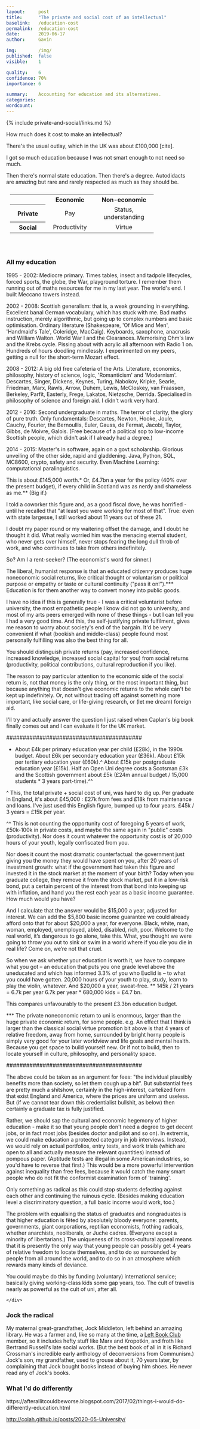 ```yaml
---
layout:     post
title:      "The private and social cost of an intellectual"
baselink:   /education-cost
permalink:  /education-cost
date:       2019-06-17
author:     Gavin

img:        /img/
published:  false
visible:    1

quality: 	6
confidence: 70%
importance: 6

summary:    Accounting for education and its alternatives.
categories: 
wordcount:      
---
```


{%  include private-and-social/links.md     %}


How much does it cost to make an intellectual?

There's the usual outlay, which in the UK was about £100,000 [cite].

I got so much education because I was not smart enough to not need so much.

Then there's normal state education. Then there's a degree. Autodidacts are amazing but rare and rarely respected as much as they should be.

<style>
table {
   margin: 0px auto;
   padding: 10px;
}

tr {
  padding-top: 7px;
}

th, td {
  padding-left: 20px;
  padding-right: 20px;
}

td {
  text-align: center;
}
</style>
<table>
 <tr><th></th><th>Economic</th><th>Non-economic</th></tr>
 <tr><th>Private</th><td>Pay</td><td>Status,<br>understanding</td></tr>
 <tr><th>Social</th><td>Productivity</td><td>Virtue</td></tr>

</table><br><br>


<div class="accordion">
    <h3>All my education</h3>
    <div>
		1995 - 2002: Mediocre primary. Times tables, insect and tadpole lifecycles, forced sports, the globe, the War, playground torture. I remember them running out of maths resources for me in my last year. The world's end. I built Meccano towers instead.

2002 - 2008: Scottish generalism: that is, a weak grounding in everything. Excellent banal German vocabulary, which has stuck with me. Bad maths instruction, merely algorithmic, but going up to complex numbers and basic optimisation. Ordinary literature (Shakespeare, 'Of Mice and Men', 'Handmaid's Tale', Coleridge, MacCaig). Keyboards, saxophone, anacrusis and William Walton. World War I and the Clearances. Memorising Ohm's law and the Krebs cycle. Pissing about with acrylic all afternoon with Radio 1 on. Hundreds of hours doodling mindlessly. I experimented on my peers, getting a null for the short-term Mozart effect.

2008 - 2012: A big old free cafeteria of the Arts. Literature, economics, philosophy, history of science, logic, 'Romanticism' and 'Modernism'. Descartes, Singer, Dickens, Keynes, Turing, Nabokov, Kripke, Searle, Friedman, Marx, Rawls, Arrow, Duhem, Lewis, McCloskey, van Fraassen, Berkeley, Parfit, Easterly, Frege, Lakatos, Nietzsche, Derrida. Specialised in philosophy of science and foreign aid. I didn't work very hard.

2012 - 2016: Second undergraduate in maths. The terror of clarity, the glory of pure truth. Only fundamentals: Descartes, Newton, Hooke, Joule, Cauchy, Fourier, the Bernoullis, Euler, Gauss, de Fermat, Jacobi, Taylor, Gibbs, de Moivre, Galois. (Free because of a political sop to low-income Scottish people, which didn't ask if I already had a degree.)

2014 - 2015: Master's in software, again on a govt scholarship. Glorious unveiling of the other side, rapid and gladdening. Java, Python, SQL, MC8600, crypto, safety and security. Even Machine Learning: computational paralinguistics.
</div>

</div>

This is about £145,000 worth.* Or, £4.7bn a year for the policy (40% over the present budget), if every child in Scotland was as nerdy and shameless as me.** (Big if.)

I told a coworker this figure and, as a good fiscal dove, he was horrified - until he recalled that "at least you were working for most of that". True: even with state largesse, I still worked about 11 years out of these 21.

I doubt my paper round or my waitering offset the damage, and I doubt he thought it did. What really worried him was the menacing eternal student, who never gets over himself, never stops fearing the long dull throb of work, and who continues to take from others indefinitely.

So? Am I a rent-seeker? (The economist's word for sinner.)

The liberal, humanist response is that an educated citizenry produces huge noneconomic social returns, like critical thought or voluntarism or political purpose or empathy or taste or cultural continuity ("pass it on!").*** Education is for them another way to convert money into public goods.

I have no idea if this is generally true - I was a critical voluntarist before university, the most empathetic people I know did not go to university, and most of my arts peers emerged with none of these things - but I can tell you I had a very good time. And this, the self-justifying private fulfilment, gives me reason to worry about society's end of the bargain. It'd be very convenient if what (bookish and middle-class) people found most personally fulfilling was also the best thing for all.

You should distinguish private returns (pay, increased confidence, increased knowledge, increased social capital for you) from social returns (productivity, political contributions, cultural reproduction if you like).



The reason to pay particular attention to the economic side of the social return is, not that money is the only thing, or the most important thing, but because anything that doesn't give economic returns to the whole can't be kept up indefinitely. Or, not without trading off against something more important, like social care, or life-giving research, or (let me dream) foreign aid.

I'll try and actually answer the question I just raised when Caplan's big book finally comes out and I can evaluate it for the UK market.


#########################################



* About £4k per primary education year per child (£28k), in the 1990s budget. About £6k per secondary education year (£36k). About £15k per tertiary education year (£60k).^ About £15k per postgraduate education year (£15k). Half an Open Uni degree costs a Scotsman £3k and the Scottish government about £5k (£24m annual budget / 15,000 students * 3 years part-time).^^

^ This, the total private + social cost of uni, was hard to dig up. Per graduate in England, it's about £45,000 : £27k from fees and £18k from maintenance and loans. I've just used this English figure, bumped up to four years. £45k / 3 years = £15k per year.


^^ This is not counting the opportunity cost of foregoing 5 years of work, £50k-100k in private costs, and maybe the same again in "public" costs (productivity). Nor does it count whatever the opportunity cost is of 20,000 hours of your youth, legally confiscated from you.

Nor does it count the most dramatic counterfactual: the government just giving you the money they would have spent on you, after 20 years of investment growth:
 what if the government had taken this figure and invested it in the stock market at the moment of your birth? Today when you graduate college, they remove it from the stock market, put it in a low-risk bond, put a certain percent of the interest from that bond into keeping up with inflation, and hand you the rest each year as a basic income guarantee. How much would you have?

And I calculate that the answer would be $15,000 a year, adjusted for interest. We can add the $5,800 basic income guarantee we could already afford onto that for about $20,000 a year, for everyone. Black, white, man, woman, employed, unemployed, abled, disabled, rich, poor. Welcome to the real world, it’s dangerous to go alone, take this. What, you thought we were going to throw you out to sink or swim in a world where if you die you die in real life? Come on, we’re not that cruel.

So when we ask whether your education is worth it, we have to compare what you got – an education that puts you one grade level above the uneducated and which has informed 3.3% of you who Euclid is – to what you could have gotten. 20,000 hours of your youth to play, study, learn to play the violin, whatever. And $20,000 a year, sweat-free. 
** 145k / 21 years = 6.7k per year
6.7k per year * 680,000 kids = £4.7 bn.

This compares unfavourably to the present £3.3bn education budget.

*** The private noneconomic return to uni is enormous, larger than the huge private economic return, for some people. e.g. An effect that I think is larger than the classical social virtue promotion bit above is that 4 years of relative freedom, away from home, surrounded by bright horny people is simply very good for your later worldview and life goals and mental health. Because you get space to build yourself new. Or if not to build, then to locate yourself in culture, philosophy, and personality space.


#########################################



The above could be taken as an argument for fees: "the individual plausibly benefits more than society, so let them cough up a bit". But substantial fees are pretty much a shitshow, certainly in the high-interest, cartelized form that exist England and America, where the prices are uniform and useless. But (if we cannot tear down this credentialist bullshit, as below) then certainly a graduate tax is fully justified.

Rather, we should sap the cultural and economic hegemony of higher education - make it so that young people don't need a degree to get decent jobs, or in fact most jobs (besides doctor and pilot and so on). In extremis, we could make education a protected category in job interviews. Instead, we would rely on actual portfolios, entry tests, and work trials (which are open to all and actually measure the relevant quantities) instead of pompous paper. (Aptitude tests are illegal in some American industries, so you'd have to reverse that first.) This would be a more powerful intervention against inequality than free fees, because it would catch the many smart people who do not fit the conformist examination form of 'training'.

Only something as radical as this could stop students defecting against each other and continuing the ruinous cycle. (Besides making education level a discriminatory question, a full basic income would work, too.)

The problem with equalising the status of graduates and nongraduates is that higher education is fêted by absolutely bloody everyone: parents, governments, giant corporations, reptilian economists, frothing radicals, whether anarchists, neoliberals, or Juche cadres. (Everyone except a minority of libertarians.) The uniqueness of its cross-cultural appeal means that it is presently the only way that young people can possibly get 4 years of relative freedom to locate themselves, and to do so surrounded by people from all around the world, and to do so in an atmosphere which rewards many kinds of deviance.

You could maybe do this by funding (voluntary) international service; basically giving working-class kids some gap years, too. The cult of travel is nearly as powerful as the cult of uni, after all.


	</div>
</div>




<div class="accordion">
    <h3>Jock the radical</h3>
    <div>
		My maternal great-grandfather, Jock Middleton, left behind an amazing library. He was a farmer and, like so many at the time, a <a href="{{lbc}}">Left Book Club</a> member, so it includes hefty stuff like Marx and Kropotkin, and froth like Bertrand Russell's late social works.
<!--  -->
		(But the best book of all in it is Richard Crossman's incredible early anthology of deconversions from Communism.)
<!--  -->
		Jock's son, my grandfather, used to grouse about it, 70 years later, by complaining that Jock bought books instead of buying him shoes. He never read any of Jock's books.
	</div>
	<h3>What I'd do differently</h3>
	<div>
		https://afterallitcouldbeworse.blogspot.com/2017/02/things-i-would-do-differently-education.html
	</div>
</div>




<!-- <script>
function initialize()
{
    document.getElementById("smith").href = "http://noahpinionblog.blogspot.co.uk/";
    document.getElementById("krug").href = "http://krugman.blogs.nytimes.com/";
 document.getElementById("fried").href = "http://daviddfriedman.blogspot.ie/";
 document.getElementById("delong").href = "www.bradford-delong.com/";
 document.getElementById("caplan").href = "http://econlog.econlib.org/authorbcaplan.html";
 document.getElementById("sumner").href = "http://econlog.econlib.org/authorssumner.html";
 document.getElementById("dillow").href = "http://stumblingandmumbling.typepad.com/";
 document.getElementById("hanson").href = "http://overcomingbias.com/";
 document.getElementById("quiggin").href = "http://johnquiggin.com/";
 document.getElementById("cowen").href = "http://marginalrevolution.com/";
 document.getElementById("harford").href = "http://timharford.com/";
}
</script>


<br />
<br />
I am a remarkably unreflective person. I go months at a time without thinking about my past, or the people I once knew. And not because my past's fucked up or anything; just because the present and the far, far future crowd it out. I'm pretty happy with this arrangement.<br />
<br />
Recently, though, I've realised some easy things I could have done to be a better writer / scholar / researcher as of 2017. (They are hardly tragedies though, just inefficiencies.)

<br />
<br />
<br />
<big><b>1. Physics</b></big>
<br />
<br />
Picking courses as a 17 year old in a country without tuition fees, I latched on to the most obvious sources of meaning: philosophy, music, literature. But I could have gotten into physics or stats or computer science if I'd applied (I did get in for biology). And these would serve my present purposes much more, because I'm aiming at truth, and these latter are our greatest machineries of truth. <br />
<br />
I don't regret my MA. (Though I probably would if I were <a href="http://www.telegraph.co.uk/news/uknews/scottish-independence/10964744/Scottish-tuition-fees-for-English-students-could-be-illegal-under-independence-lawyers-warn.html">English</a>.) Formal philosophical study - that is, seeing what knots and messes the greatest minds in history have tied themselves into, working off no data - has probably saved me from some errors people make when they slip into metaphysics unawares.<br />
<br />
And it has probably made me less overconfident that the world can be solved by pure, solitary thought. ("<i>The penalty for not doing philosophy is giving bad philosophical arguments a free pass</i>.") And I have a thick layer of protective scepticism about macroeconomics.<br />
<br />
But I would have read philosophy and poetry <i>anyway</i> - I have a great appetite for them, and had it before I got institutional grounding - and so would have gotten much of the inoculation against bad philosophy and the realisation of the relative shallowness of great artists even had I done something harder.

<br />
<br />
As it is, I've been scrabbling to piece together an education in scientific modelling ever since graduating, and it has taken <i>ages</i> on my own, and I am quite sure that I did this backwards. (Needless to say, the average 2010 economics curriculum was not scientific enough to count.)<br />
<br />
But ooh. "Inoculation against bad philosophy and bad economics": is this is the most positive case I can make for my classes? Yes but never mind classes: the greater part of the value came from having 4 years to straighten out my head, and a hundred wonderful people from over the world to collide with, brighter than anyone I'd known before. But again, I'd probably have found them as a physics boy; it was a small university, and my nature is not so malleable.<br />
<br />
The distinctive value of an arts degree - that it draws creative misfitting people, that it's low-intensity enough for you to have many projects and loves without constant stress, that it permanently demystifies the baroque, ridiculous world of high culture - are wonderful, but I think I'd rather know how the world works, on balance.

<br />
<br />
<br />
<br />
<big><b>2. Code everything</b></big>
<br />
<br />
After my arts degree I switched into software development, a viscerally satisfying career to me. Not just talk, not just interpretation: but fucking <i>building things</i>.<br />
<br />
But as well as a fun career, code is an incredible way of expressing thought. You get an <a href="https://en.wikipedia.org/wiki/Oracle_machine">oracle</a>, the compiler, tell you if it could possibly be true.<br />
<br />
<blockquote>
<i>See, coding is a novel way of thinking in general. Yes, it is like maths - but testable, causal, interactive.<br /><br />

A programming language is "how you tell a computer what to do". But before that it's a way to express ideas and get push back from a rational oracle. (It's not reality that's pushing back, of course. You don't know if they're true, but you know if they are clear, if they could even possibly be true, if you are not completely fooling yourself.)<br /><br />

Consider the Bible, or Karl Marx's work, or Sigmund Freud's work. These are rammed full of invalid and unsound ideas - but they are beautiful, unified, and powerful, so they proved persuasive to billions of people. Human language offers no easy test of consistency, no way of really precisely connecting idea to idea. We have had only hard, piecemeal, irreplicable interpretation.<br /><br />

To see what's added by code, here's a thought experiment: Imagine the economic value of a line-by-line description, in English, of <a href="https://github.com/torvalds/linux">the Linux kernel</a>. It would be nothing compared to the billions of dollars of value the kernel has <a href="https://www.linuxfoundation.org/news-media/announcements/2008/10/linux-foundation-publishes-study-estimating-value-linux">created or saved</a>.<br /><br />

The computability of source code is a side effect of its clarity. Code is testable thought. </i>
</blockquote>
<br />
I'm converting my maths notes into Python as a matter of urgency, because standard <a href="https://2.bp.blogspot.com/-spCqLYya2Fk/VsM0nhYIvjI/AAAAAAAAChs/_7gB1kGx29A/s1600/CWo0WURW4AIopoG.png">Mathscript is not good</a>. I don't know why this took 2 years to occur to me; clearly the claws of the arts run deep.<br />
<br />
<a href="https://lectures.quantecon.org/py/index.html">This macroeconomics course</a>, in Python and Julia, has crystallised a host of things I only <a href="http://afterallitcouldbeworse.blogspot.co.uk/2017/02/machines-inside.html">mechanically learned</a> before.<br />
<br />
In philosophy, it would have let me get into the thriving and objectively progressive research programmes: philosophy of information, logics, cellular automata, and so on. Here are <a href="http://www.gwern.net/Isomorphisms">two</a> <a href="http://www.gwern.net/Against%20The%20Miletians">great</a> examples of coded philosophy, as proof of concept.
<br />
<br />
<br />
<br />
<big><b>3. Use the blogospheres.</b></big>
<br />
<br />
I have learned more about economics from reading <a href="https://www.blogger.com/u/1/null" id="hanson">Hanson</a>, <a href="https://www.blogger.com/u/1/null" id="quiggin">Quiggin</a>, <a href="https://www.blogger.com/u/1/null" id="krug">Krugman</a>, <a href="https://www.blogger.com/u/1/null" id="caplan">Caplan</a>, <a href="https://www.blogger.com/u/1/null" id="dillow">Dillow</a>, <a href="https://www.blogger.com/u/1/null" id="fried">Friedman</a>, <a href="https://www.blogger.com/u/1/null" id="delong">deLong</a>, <a href="https://www.blogger.com/u/1/null" id="harford">Harford</a>, <a href="https://www.blogger.com/u/1/null" id="cowen">Cowen</a>, <a href="https://www.blogger.com/u/1/null" id="sumner">Sumner</a>, and <a href="https://www.blogger.com/u/1/null" id="smith">Smith</a>, than I did in two full years' worth of lectures at Aberdeen. Which is strange, because most of them are academics. But, because their readers are from broad backgrounds, the writing is vastly superior to that of papers: clearer, briefer, and more easily evaluated for both rigour and well-foundedness. In 2010 the econ 'sphere wasn't as highly developed as it is now, but was still good enough.<br />
<br />
In stats, Andrew Gelman, Uri Simonsohn, and Cosma Shalizi's blogs have taught me what's wrong with science and how to fix it, which I didn't get a jot of in classes.<br />
<br />
(Philosophy and maths benefit less from this, because their usual texts are more digestible and more ineliminably systematic, respectively.)<br />
<br />
This step wouldn't have improved my grades much, because of teaching-to-the-test.* But it would give me what universities are supposed to give: firm grounding in expert knowledge about things which matter, and the ability to apply it appropriately.<br />
<br />
<blockquote>
* A dark implication: that one <i>could</i> be better-off, in finances but also in knowledge, without uni altogether. (Since they distract you with password learning and rote crap.) We rely on the spiritual and psychological gains of 4 years of relative leisure. And at the micro level, this is a clear good deal.</blockquote>
<br />
<br />
<br />
<big><b>4. Focus</b></big>
<br />
<br />
Over the past 4 years, out of uni, I've read an average <a href="https://docs.google.com/spreadsheets/d/1qPIKI3TO5MpKtyg9DzsK6TOo6NhjHAHZbv3iS2yxnSo/edit?usp=sharing">102 books a year</a>. They have been about everything, and it has been wonderful. A four-year cruise on about £300.<br />
<br />
But I am persuaded that this isn't how you contribute to human knowledge. The absurdities of siloed scholarship - economists and anthropologists and sociologists and psychologists and all talking about the same thing, but wholly ignorant of each others' insights - are large, and can't be fixed except by people who own several hats. But everything else is done by specialists, because the coalfaces of knowledge are very far from common sense, in several different directions, and anyone who tries to reach several of them is likely to end up near where they started.<br />
<br />
<div class="separator" style="clear: both; text-align: center;">
<a href="https://2.bp.blogspot.com/-kny6CSZduPU/WLLZE8s39uI/AAAAAAAAC3k/G_hgklIxkRgQoA8c-1zrm64j7YvYVapWACLcB/s1600/contention.png" imageanchor="1" style="margin-left: 1em; margin-right: 1em;"><img border="0" height="385" src="https://2.bp.blogspot.com/-kny6CSZduPU/WLLZE8s39uI/AAAAAAAAC3k/G_hgklIxkRgQoA8c-1zrm64j7YvYVapWACLcB/s640/contention.png" width="640" /></a></div>
One of my resolutions this year is to read fewer than 25 books, but to make them all count. I have a folder, "Spoilers for Reality", with textbooks and serious crap to get through. (In each of those hundred-book years I was supposed to be studying maths, and you can imagine how much I actually did.)


<br />
<br />
<br />
<script>

    window.onload = initialize()

</script> -->


http://colah.github.io/posts/2020-05-University/